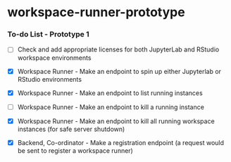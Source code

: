 # workspace-runner-prototype

### To-do List - Prototype 1

 - [ ] Check and add appropriate licenses for both JupyterLab and RStudio workspace environments
 - [x] Workspace Runner - Make an endpoint to spin up either Jupyterlab or RStudio environments
 - [x] Workspace Runner - Make an endpoint to list running instances
 - [ ] Workspace Runner - Make an endpoint to kill a running instance
 - [x] Workspace Runner - Make an endpoint to kill all running workspace instances (for safe server shutdown)
 - [x] Backend, Co-ordinator - Make a registration endpoint (a request would be sent to register a workspace runner)

